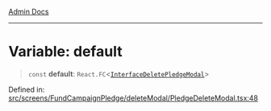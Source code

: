 [Admin Docs](/)

---

# Variable: default

> `const` **default**: `React.FC`\<[`InterfaceDeletePledgeModal`](../interfaces/InterfaceDeletePledgeModal.md)\>

Defined in: [src/screens/FundCampaignPledge/deleteModal/PledgeDeleteModal.tsx:48](https://github.com/PalisadoesFoundation/talawa-admin/blob/main/src/screens/FundCampaignPledge/deleteModal/PledgeDeleteModal.tsx#L48)
